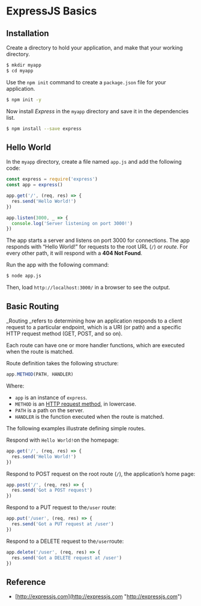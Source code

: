 # ExpressJS Basics

## Installation

Create a directory to hold your application, and make that your working directory.

```bash
$ mkdir myapp
$ cd myapp
```

Use the `npm init` command to create a `package.json` file for your application.

```bash
$ npm init -y
```

Now install _Express_ in the `myapp` directory and save it in the dependencies list.

```bash
$ npm install --save express
```

## Hello World

In the `myapp` directory, create a file named `app.js` and add the following code:

```js
const express = require('express')
const app = express()

app.get('/', (req, res) => {
  res.send('Hello World!')
})

app.listen(3000, _ => {
  console.log('Server listening on port 3000!')
})
```

The app starts a server and listens on port 3000 for connections. The app responds with “Hello World!” for requests to the root URL \(`/`\) or _route_. For every other path, it will respond with a **404 Not Found**.

Run the app with the following command:

```bash
$ node app.js
```

Then, load `http://localhost:3000/` in a browser to see the output.

## Basic Routing

\_Routing \_refers to determining how an application responds to a client request to a particular endpoint, which is a URI \(or path\) and a specific HTTP request method \(GET, POST, and so on\).

Each route can have one or more handler functions, which are executed when the route is matched.

Route definition takes the following structure:

```js
app.METHOD(PATH, HANDLER)
```

Where:

* `app` is an instance of `express`.
* `METHOD` is an [HTTP request method](https://en.wikipedia.org/wiki/Hypertext_Transfer_Protocol#Request_methods), in lowercase.
* `PATH` is a path on the server.
* `HANDLER` is the function executed when the route is matched.

The following examples illustrate defining simple routes.

Respond with `Hello World!`on the homepage:

```js
app.get('/', (req, res) => {
  res.send('Hello World!')
})
```

Respond to POST request on the root route \(`/`\), the application’s home page:

```js
app.post('/', (req, res) => {
  res.send('Got a POST request')
})
```

Respond to a PUT request to the`/user` route:

```js
app.put('/user', (req, res) => {
  res.send('Got a PUT request at /user')
})
```

Respond to a DELETE request to the`/user`route:

```js
app.delete('/user', (req, res) => {
  res.send('Got a DELETE request at /user')
})
```

## Reference

* [http://expressjs.com](http://expressjs.com "http://expressjs.com")




